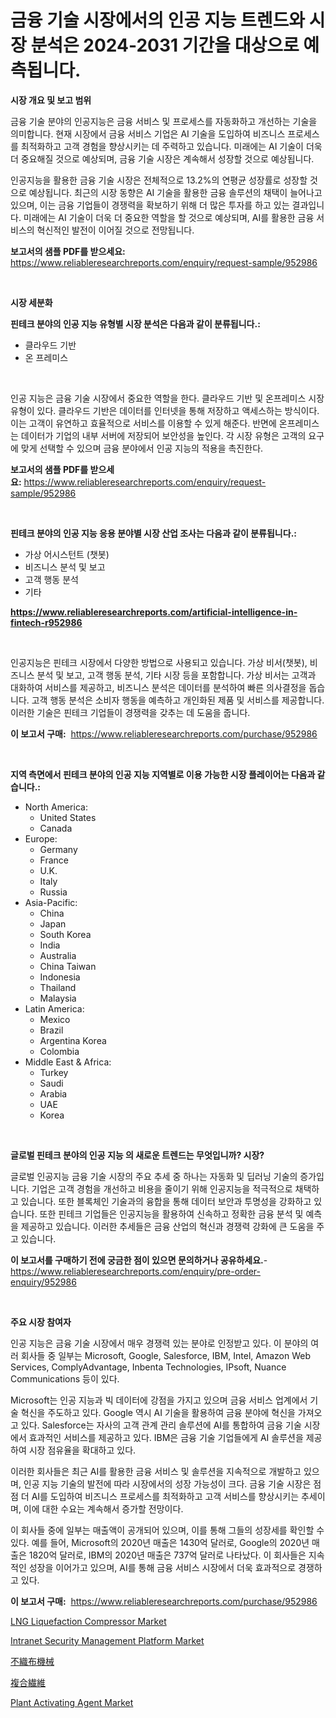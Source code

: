<p><h1>금융 기술 시장에서의 인공 지능 트렌드와 시장 분석은 2024-2031 기간을 대상으로 예측됩니다.</h1></p><p><strong>시장 개요 및 보고 범위</strong></p>
<p><p>금융 기술 분야의 인공지능은 금융 서비스 및 프로세스를 자동화하고 개선하는 기술을 의미합니다. 현재 시장에서 금융 서비스 기업은 AI 기술을 도입하여 비즈니스 프로세스를 최적화하고 고객 경험을 향상시키는 데 주력하고 있습니다. 미래에는 AI 기술이 더욱 더 중요해질 것으로 예상되며, 금융 기술 시장은 계속해서 성장할 것으로 예상됩니다.</p><p>인공지능을 활용한 금융 기술 시장은 전체적으로 13.2%의 연평균 성장률로 성장할 것으로 예상됩니다. 최근의 시장 동향은 AI 기술을 활용한 금융 솔루션의 채택이 늘어나고 있으며, 이는 금융 기업들이 경쟁력을 확보하기 위해 더 많은 투자를 하고 있는 결과입니다. 미래에는 AI 기술이 더욱 더 중요한 역할을 할 것으로 예상되며, AI를 활용한 금융 서비스의 혁신적인 발전이 이어질 것으로 전망됩니다.</p></p>
<p><strong>보고서의 샘플 PDF를 받으세요:</strong> <a href="https://www.reliableresearchreports.com/enquiry/request-sample/952986">https://www.reliableresearchreports.com/enquiry/request-sample/952986</a></p>
<p>&nbsp;</p>
<p><strong>시장 세분화</strong></p>
<p><strong>핀테크 분야의 인공 지능 유형별 시장 분석은 다음과 같이 분류됩니다.:</strong></p>
<p><ul><li>클라우드 기반</li><li>온 프레미스</li></ul></p>
<p>&nbsp;</p>
<p><p>인공 지능은 금융 기술 시장에서 중요한 역할을 한다. 클라우드 기반 및 온프레미스 시장 유형이 있다. 클라우드 기반은 데이터를 인터넷을 통해 저장하고 액세스하는 방식이다. 이는 고객이 유연하고 효율적으로 서비스를 이용할 수 있게 해준다. 반면에 온프레미스는 데이터가 기업의 내부 서버에 저장되어 보안성을 높인다. 각 시장 유형은 고객의 요구에 맞게 선택할 수 있으며 금융 분야에서 인공 지능의 적용을 촉진한다.</p></p>
<p><strong>보고서의 샘플 PDF를 받으세요:</strong>&nbsp;<a href="https://www.reliableresearchreports.com/enquiry/request-sample/952986">https://www.reliableresearchreports.com/enquiry/request-sample/952986</a></p>
<p>&nbsp;</p>
<p><strong> 핀테크 분야의 인공 지능 응용 분야별 시장 산업 조사는 다음과 같이 분류됩니다.:</strong></p>
<p><ul><li>가상 어시스턴트 (챗봇)</li><li>비즈니스 분석 및 보고</li><li>고객 행동 분석</li><li>기타</li></ul></p>
<p><strong><a href="https://www.reliableresearchreports.com/artificial-intelligence-in-fintech-r952986">https://www.reliableresearchreports.com/artificial-intelligence-in-fintech-r952986</a></strong></p>
<p>&nbsp;</p>
<p><p>인공지능은 핀테크 시장에서 다양한 방법으로 사용되고 있습니다. 가상 비서(챗봇), 비즈니스 분석 및 보고, 고객 행동 분석, 기타 시장 등을 포함합니다. 가상 비서는 고객과 대화하여 서비스를 제공하고, 비즈니스 분석은 데이터를 분석하여 빠른 의사결정을 돕습니다. 고객 행동 분석은 소비자 행동을 예측하고 개인화된 제품 및 서비스를 제공합니다. 이러한 기술은 핀테크 기업들이 경쟁력을 갖추는 데 도움을 줍니다.</p></p>
<p><strong>이 보고서 구매:</strong>&nbsp; <a href="https://www.reliableresearchreports.com/purchase/952986">https://www.reliableresearchreports.com/purchase/952986</a></p>
<p>&nbsp;</p>
<p><strong>지역 측면에서 핀테크 분야의 인공 지능 지역별로 이용 가능한 시장 플레이어는 다음과 같습니다.:</strong></p>
<p><ul>
    <li>
        North America:
        <ul>
            <li>United States</li>
            <li>Canada</li>
        </ul>
    </li>
    <li>
        Europe:
        <ul>
            <li>Germany</li>
            <li>France</li>
            <li>U.K.</li>
            <li>Italy</li>
            <li>Russia</li>
        </ul>
    </li>
    <li>
        Asia-Pacific:
        <ul>
            <li>China</li>
            <li>Japan</li>
            <li>South Korea</li>
            <li>India</li>
            <li>Australia</li>
            <li>China Taiwan</li>
            <li>Indonesia</li>
            <li>Thailand</li>
            <li>Malaysia</li>
        </ul>
    </li>
    <li>
        Latin America:
        <ul>
            <li>Mexico</li>
            <li>Brazil</li>
            <li>Argentina Korea</li>
            <li>Colombia</li>
        </ul>
    </li>
    <li>
        Middle East & Africa:
        <ul>
            <li>Turkey</li>
            <li>Saudi</li>
            <li>Arabia</li>
            <li>UAE</li>
            <li>Korea</li>
        </ul>
    </li>
    </ul></p>
<p>&nbsp;</p>
<p><strong>글로벌 핀테크 분야의 인공 지능 의 새로운 트렌드는 무엇입니까? 시장?</strong></p>
<p><p>글로벌 인공지능 금융 기술 시장의 주요 추세 중 하나는 자동화 및 딥러닝 기술의 증가입니다. 기업은 고객 경험을 개선하고 비용을 줄이기 위해 인공지능을 적극적으로 채택하고 있습니다. 또한 블록체인 기술과의 융합을 통해 데이터 보안과 투명성을 강화하고 있습니다. 또한 핀테크 기업들은 인공지능을 활용하여 신속하고 정확한 금융 분석 및 예측을 제공하고 있습니다. 이러한 추세들은 금융 산업의 혁신과 경쟁력 강화에 큰 도움을 주고 있습니다.</p></p>
<p><strong>이 보고서를 구매하기 전에 궁금한 점이 있으면 문의하거나 공유하세요.</strong>- <a href="https://www.reliableresearchreports.com/enquiry/pre-order-enquiry/952986">https://www.reliableresearchreports.com/enquiry/pre-order-enquiry/952986</a></p>
<p>&nbsp;</p>
<p><strong>주요 시장 참여자</strong></p>
<p><p>인공 지능은 금융 기술 시장에서 매우 경쟁력 있는 분야로 인정받고 있다. 이 분야의 여러 회사들 중 일부는 Microsoft, Google, Salesforce, IBM, Intel, Amazon Web Services, ComplyAdvantage, Inbenta Technologies, IPsoft, Nuance Communications 등이 있다. </p><p>Microsoft는 인공 지능과 빅 데이터에 강점을 가지고 있으며 금융 서비스 업계에서 기술 혁신을 주도하고 있다. Google 역시 AI 기술을 활용하여 금융 분야에 혁신을 가져오고 있다. Salesforce는 자사의 고객 관계 관리 솔루션에 AI를 통합하여 금융 기술 시장에서 효과적인 서비스를 제공하고 있다. IBM은 금융 기술 기업들에게 AI 솔루션을 제공하여 시장 점유율을 확대하고 있다.</p><p>이러한 회사들은 최근 AI를 활용한 금융 서비스 및 솔루션을 지속적으로 개발하고 있으며, 인공 지능 기술의 발전에 따라 시장에서의 성장 가능성이 크다. 금융 기술 시장은 점점 더 AI를 도입하여 비즈니스 프로세스를 최적화하고 고객 서비스를 향상시키는 추세이며, 이에 대한 수요는 계속해서 증가할 전망이다.</p><p>이 회사들 중에 일부는 매출액이 공개되어 있으며, 이를 통해 그들의 성장세를 확인할 수 있다. 예를 들어, Microsoft의 2020년 매출은 1430억 달러로, Google의 2020년 매출은 1820억 달러로, IBM의 2020년 매출은 737억 달러로 나타났다. 이 회사들은 지속적인 성장을 이어가고 있으며, AI를 통해 금융 서비스 시장에서 더욱 효과적으로 경쟁하고 있다.</p></p>
<p><strong>이 보고서 구매:</strong>&nbsp;&nbsp;<a href="https://www.reliableresearchreports.com/purchase/952986">https://www.reliableresearchreports.com/purchase/952986</a></p>
<p><p><a href="https://www.linkedin.com/pulse/lng-liquefaction-compressor-market-competitive-analysis-jv7yc">LNG Liquefaction Compressor Market</a></p><p><a href="https://github.com/markusgodoy/Market-Research-Report-List-3/blob/main/intranet-security-management-platform-market.md">Intranet Security Management Platform Market</a></p><p><a href="https://github.com/roulaayoub-saad/Market-Research-Report-List-1/blob/main/393702756122.md">不織布機械</a></p><p><a href="https://github.com/zjkmgcs938405/Market-Research-Report-List-2/blob/main/510355556121.md">複合繊維</a></p><p><a href="https://issuu.com/reportprime-2/docs/plant-activating-agent-market-size-2030.pptx">Plant Activating Agent Market</a></p></p>
